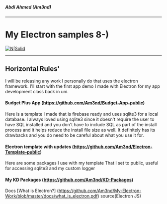 ##### Abdi Ahmed (Am3nd)
---

# My Electron samples 8-)
 

[![N|Solid](https://upload.wikimedia.org/wikipedia/commons/thumb/9/91/Electron_Software_Framework_Logo.svg/100px-Electron_Software_Framework_Logo.svg.png)](https://www.electronjs.org/)



___

 
## Horizontal Rules'

I will be releasing any work I personally do that uses the electron framework.
I'll start with the first app demo I made with Electron for my app development class back in uni.

#### Budget Plus App (https://github.com/Am3nd/Budget-App-public)

 
Here is a template I made that is firebase ready and uses sqlite3 for a local database. I always loved using sqlite3 since it doesn't require the user to have SQL installed and you don't have to include SQL as part of the install process and it helps reduce the install file size as well. It definitely has its drawbacks and you do need to be careful about what you use it for.

#### Electron template with updates (https://github.com/Am3nd/Electron-Template-public)


Here are some packages I use with my template That I set to public, useful for accessing sqlite3 and my custom logger

#### My KD Packages (https://github.com/Am3nd/KD-Packages)


Docs
[What is Electron?] (https://github.com/Am3nd/My-Electron-Work/blob/master/docs/what_is_electron.pdf)
source(Electron JS)